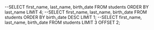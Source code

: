 --SELECT first_name, last_name, birth_date FROM students ORDER BY last_name LIMIT 4;
--SELECT first_name, last_name, birth_date FROM students ORDER BY birth_date DESC LIMIT 1;
--SELECT first_name, last_name, birth_date FROM students LIMIT 3 OFFSET 2;